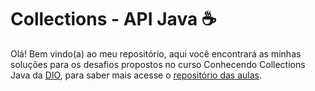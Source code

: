 # Collections - API Java ☕
Olá! Bem vindo(a) ao meu repositório, aqui você encontrará as minhas soluções para os desafios propostos no curso Conhecendo Collections Java da [DIO](https://web.dio.me/home), para saber mais acesse o [repositório das aulas](https://github.com/cami-la/collections-java-api-2023).
